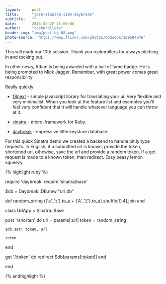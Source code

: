 ```yaml
---
layout:     post
title:      "josh-sinatra-i18n-daybreak"
subtitle:   ""
date:       2015-05-22 15:00:00
author:     "rocknrollers"
header-img: "img/post-bg-08.png"
photo-source: "https://www.flickr.com/photos/oddsock/109594846"
---
```


This will mark our 10th session. Thank you rocknrollers for always pitching in and rocking out.

In other news, Adam is being awarded with a hall of fame badge. He is being promoted to Mick Jagger. Remember, with great power comes great responsibility.

Really quickly

* [18next](http://i18next.com/) - simple javascript library for translating your ui. Very flexible and very minimalist. When you look at the feature list and examples you'll feel very confident that it will handle whatever language you can throw at it.

* [sinatra](http://sinatrarb.com) - micro-framework for Ruby.

* [daybreak](http://propublica.github.io/daybreak/) - impressive little keystore database.

For this quick Sinatra demo we created a backend to handle bit.ly type requests. In English, if a submitted url is known, provide the token, shortened url, othewise, save the url and provide a random token. If a get request is made to a known token, then redirect. Easy peasy lemon squeezy.

{% highlight ruby %}

require 'daybreak'
require 'sinatra/base'

$db = Daybreak::DB.new "url.db"

def random_string 
  (('a'..'z').to_a + ('A'..'Z').to_a).shuffle[0,4].join
end

class UrlApp < Sinatra::Base

  post '/shorten' do
    url = params[:url]
    token = random_string
    
    $db.set! token, url
    
    token
  end

  get '/:token' do
    redirect $db[params[:token]]
  end

end

{% endhighlight %}